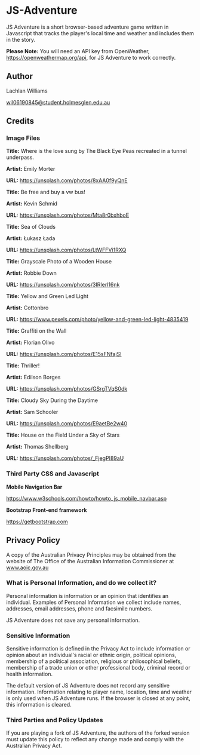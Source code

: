 # JS-Adventure

JS Adventure is a short browser-based adventure game written in Javascript that tracks the player's local time and weather and includes them in the story.

**Please Note:** You will need an API key from OpenWeather, https://openweathermap.org/api, for JS Adventure to work correctly.

## Author

Lachlan Williams

wil06190845@student.holmesglen.edu.au

## Credits

### Image Files

**Title:** Where is the love sung by The Black Eye Peas recreated in a tunnel underpass.

**Artist:** Emily Morter

**URL:** https://unsplash.com/photos/8xAA0f9yQnE

**Title:** Be free and buy a vw bus!

**Artist:** Kevin Schmid

**URL:** https://unsplash.com/photos/Mta8r0bxhboE

**Title:** Sea of Clouds

**Artist:** Łukasz Łada

**URL:** https://unsplash.com/photos/LtWFFVi1RXQ

**Title:** Grayscale Photo of a Wooden House

**Artist:** Robbie Down

**URL:** https://unsplash.com/photos/3IRIerl16nk

**Title:** Yellow and Green Led Light

**Artist:** Cottonbro

**URL:** https://www.pexels.com/photo/yellow-and-green-led-light-4835419

**Title:** Graffiti on the Wall

**Artist:** Florian Olivo

**URL:** https://unsplash.com/photos/E15sFNfajSI

**Title:** Thriller!

**Artist:** Edilson Borges

**URL:** https://unsplash.com/photos/GSrgTVqS0dk

**Title:** Cloudy Sky During the Daytime

**Artist:** Sam Schooler

**URL:** https://unsplash.com/photos/E9aetBe2w40

**Title:** House on the Field Under a Sky of Stars

**Artist:** Thomas Shellberg 

**URL:** https://unsplash.com/photos/_FjegPI89aU

### Third Party CSS and Javascript

**Mobile Navigation Bar**

https://www.w3schools.com/howto/howto_js_mobile_navbar.asp

**Bootstrap Front-end framework**

https://getbootstrap.com

## Privacy Policy

A copy of the Australian Privacy Principles may be obtained from the website of The Office of the Australian Information Commissioner at www.aoic.gov.au

### What is Personal Information, and do we collect it?

Personal information is information or an opinion that identifies an individual. Examples of Personal Information we collect include names, addresses, email addresses, phone and facsimile numbers.

JS Adventure does not save any personal information.

### Sensitive Information

Sensitive information is defined in the Privacy Act to include information or opinion about an individual's racial or ethnic origin, political opinions, membership of a political association, religious or philosophical beliefs, membership of a trade union or other professional body, criminal record or health information.

The default version of JS Adventure does not record any sensitive information. Information relating to player name, location, time and weather is only used when JS Adventure runs. If the browser is closed at any point, this information is cleared.

### Third Parties and Policy Updates

If you are playing a fork of JS Adventure, the authors of the forked version must update this policy to reflect any change made and comply with the Australian Privacy Act.